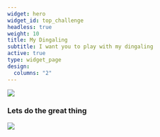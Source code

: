 ```yaml
---
widget: hero
widget_id: top_challenge
headless: true
weight: 10
title: My Dingaling
subtitle: I want you to play with my dingaling
active: true
type: widget_page
design:
  columns: "2"
---
```

![](https://res.cloudinary.com/dklongley/image/upload/w_640/Screenshot_from_2022-06-09_14-50-39.png)

### Lets do the great thing



![](contact.jpg)